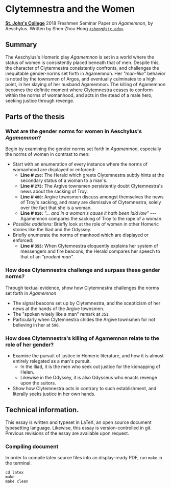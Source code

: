 # Clytemnestra and the Women
[**St. John's College**](https://sjc.edu/)
2018 Freshmen Seminar Paper on *Agamemnon*, by Aeschylus.
Written by Shen Zhou Hong [`<shong@sjc.edu>`](mailto:shong@sjc.edu)

## Summary
The Aeschylus's Homeric play *Agamemnon* is set in a world where the status of
women is consistently placed beneath that of men. Despite this, the character of
Clytemnestra consistently confronts, and challenges the inequitable gender-norms
set forth in Agamemnon. Her *"man-like"* behavior is noted by the townsmen of
Argos, and eventually culminates to a high point, in her slaying of her husband
Agamemnon. The killing of Agamemnon becomes the definite moment where
Clytemnestra ceases to conform within the norms of womanhood, and acts in the
stead of a male hero, seeking justice through revenge.

## Parts of the thesis
### What are the gender norms for women in Aeschylus's *Agamemnon*?
Begin by examining the gender norms set forth in *Agamemnon*, especially the
norms of women in contrast to men:
- Start with an enumeration of every instance where the norms of womanhood are
  displayed or enforced:
  - **Line # `258`:** The Herald which greets Clytemnestra subtly hints at the
    secondary status of a woman to a man's.
  - **Line # `275`:** The Argive townsmen persistently doubt Clytemnestra's
    news about the sacking of Troy.
  - **Line # `480`:** Argive townsmen discuss amongst themselves the news of
    Troy's sacking, and many are dismissive of Clytemnestra, solely over the
    fact that she is a woman.
  - **Line # `810`:** *"... and in a woman's cause it hath been laid low"* ---
    Agamemnon compares the sacking of Troy to the rape of a woman.
- *Possible additions:* Briefly look at the role of women in other Homeric
  stories like the Iliad and the Odyssey.
- Briefly enumerate the norms of manhood which are displayed or enforced:
  - **Line # `355`:** When Clytemnestra eloquently explains her system of
    messengers and fire beacons, the Herald compares her speech to that of an
    *"prudent man"*.

### How does Clytemnestra challenge and surpass these gender norms?
Through textual evidence, show how Clytemnestra challenges the norms set forth
in *Agamemnon*
  - The signal beacons set up by Clytemnestra, and the scepticism of her news
    at the hands of the Argive townsmen.
  - The "spoken wisely like a man" remark at `351`.
  - Particularly when Clytemnestra chides the Argive townsmen for not
    believing in her at `590`.

### How does Clytemnestra's killing of Agamemnon relate to the role of her gender?
- Examine the pursuit of justice in Homeric literature, and how it is almost
  entirely relegated as a man's pursuit.
  - In the Iliad, it is the men who seek out justice for the kidnapping of
    Helen.
  - Likewise in the Odyssey, it is also Odysseus who enacts revenge upon
    the suitors.
- Show how Clytemnestra acts in contrary to such establishment, and literally
  seeks justice in her own hands.

## Technical information.
This essay is written and typeset in LaTeX, an open source document typesetting
language. Likewise, this essay is version-controlled in git. Previous revisions
of the essay are available upon request.

### Compiling document
In order to compile latex source files into an display-ready PDF, run `make` in
the terminal.

```
cd latex
make
make clean
```

